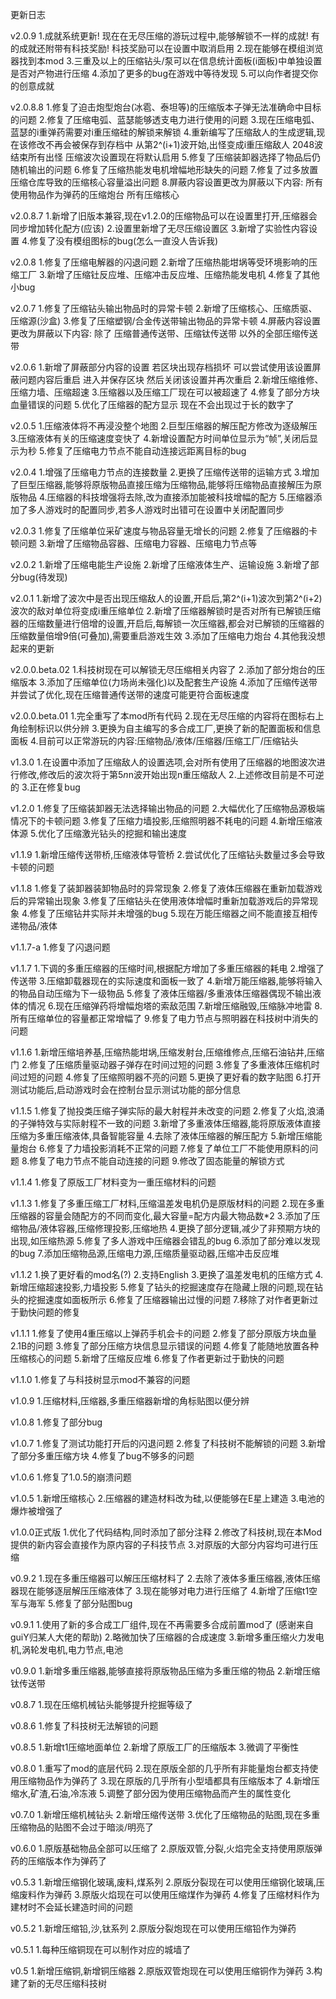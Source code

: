 更新日志

v2.0.9
1.成就系统更新!
现在在无尽压缩的游玩过程中,能够解锁不一样的成就!
有的成就还附带有科技奖励!
科技奖励可以在设置中取消启用
2.现在能够在模组浏览器找到本mod
3.三重及以上的压缩钻头/泵可以在信息统计面板(i面板)中单独设置是否对产物进行压缩
4.添加了更多的bug在游戏中等待发现
5.可以向作者提交你的创意成就

v2.0.8.8
1.修复了迫击炮型炮台(冰雹、泰坦等)的压缩版本子弹无法准确命中目标的问题
2.修复了压缩电弧、蓝瑟能够透支电力进行使用的问题
3.现在压缩电弧、蓝瑟的i重弹药需要对i重压缩硅的解锁来解锁
4.重新编写了压缩敌人的生成逻辑,现在该修改不再会被保存到存档中
从第2^(i+1)波开始,出怪变成i重压缩敌人
2048波结束所有出怪
压缩波次设置现在将默认启用
5.修复了压缩装卸器选择了物品后仍随机输出的问题
6.修复了压缩热能发电机增幅地形缺失的问题
7.修复了过多放置压缩仓库导致的压缩核心容量溢出问题
8.屏蔽内容设置更改为屏蔽以下内容:
所有使用物品作为弹药的压缩炮台
所有压缩核心

v2.0.8.7
1.新增了旧版本兼容,现在v1.2.0的压缩物品可以在设置里打开,压缩器会同步增加转化配方(应该)
2.设置里新增了无尽压缩设置区
3.新增了实验性内容设置
4.修复了没有模组图标的bug(怎么一直没人告诉我)

v2.0.8
1.修复了压缩电解器的闪退问题
2.新增了压缩热能坩埚等受环境影响的压缩工厂
3.新增了压缩钍反应堆、压缩冲击反应堆、压缩热能发电机
4.修复了其他小bug

v2.0.7
1.修复了压缩钻头输出物品时的异常卡顿
2.新增了压缩核心、压缩质驱、压缩源(沙盒)
3.修复了压缩塑钢/合金传送带输出物品的异常卡顿
4.屏蔽内容设置更改为屏蔽以下内容:
除了 压缩普通传送带、压缩钛传送带 以外的全部压缩传送带

v2.0.6
1.新增了屏蔽部分内容的设置
若区块出现存档损坏
可以尝试使用该设置屏蔽问题内容后重启
进入并保存区块
然后关闭该设置并再次重启
2.新增压缩维修、压缩力墙、压缩超速
3.压缩器以及压缩工厂现在可以被超速了
4.修复了部分方块血量错误的问题
5.优化了压缩器的配方显示
现在不会出现过于长的数字了

v2.0.5
1.压缩液体将不再浸没整个地图
2.巨型压缩器的解压配方修改为逐级解压
3.压缩液体有关的压缩速度变快了
4.新增设置配方时间单位显示为“帧”,关闭后显示为秒
5.修复了压缩电力节点不能自动连接远距离目标的bug

v2.0.4
1.增强了压缩电力节点的连接数量
2.更换了压缩传送带的运输方式
3.增加了巨型压缩器,能够将原版物品直接压缩为压缩物品,能够将压缩物品直接解压为原版物品
4.压缩器的科技增强将去除,改为直接添加能被科技增幅的配方
5.压缩器添加了多人游戏时的配置同步,若多人游戏时出错可在设置中关闭配置同步

v2.0.3
1.修复了压缩单位采矿速度与物品容量无增长的问题
2.修复了压缩器的卡顿问题
3.新增了压缩物品容器、压缩电力容器、压缩电力节点等

v2.0.2
1.新增了压缩电能生产设施
2.新增了压缩液体生产、运输设施
3.新增了部分bug(待发现)

v2.0.1
1.新增了波次中是否出现压缩敌人的设置,开启后,第2^(i+1)波次到第2^(i+2)波次的敌对单位将变成i重压缩单位
2.新增了压缩器解锁时是否对所有已解锁压缩器的压缩数量进行倍增的设置,开启后,每解锁一次压缩器,都会对已解锁的压缩器的压缩数量倍增9倍(可叠加),需要重启游戏生效
3.添加了压缩电力炮台
4.其他我没想起来的更新

v2.0.0.beta.02
1.科技树现在可以解锁无尽压缩相关内容了
2.添加了部分炮台的压缩版本
3.添加了压缩单位(力场尚未强化)以及配套生产设施
4.添加了压缩传送带并尝试了优化,现在压缩普通传送带的速度可能更符合面板速度

v2.0.0.beta.01
1.完全重写了本mod所有代码
2.现在无尽压缩的内容将在图标右上角绘制标识以供分辨
3.更换为自主编写的多合成工厂,更换了新的配置面板和信息面板
4.目前可以正常游玩的内容:压缩物品/液体/压缩器/压缩工厂/压缩钻头

v1.3.0
1.在设置中添加了压缩敌人的设置选项,会对所有使用了压缩器的地图波次进行修改,修改后的波次将于第5*n*n波开始出现n重压缩敌人
2.上述修改目前是不可逆的
3.正在修复bug

v1.2.0
1.修复了压缩装卸器无法选择输出物品的问题
2.大幅优化了压缩物品源极端情况下的卡顿问题
3.修复了压缩力墙投影,压缩照明器不耗电的问题
4.新增压缩液体源
5.优化了压缩激光钻头的挖掘和输出速度

v1.1.9
1.新增压缩传送带桥,压缩液体导管桥
2.尝试优化了压缩钻头数量过多会导致卡顿的问题

v1.1.8
1.修复了装卸器装卸物品时的异常现象
2.修复了液体压缩器在重新加载游戏后的异常输出现象
3.修复了压缩钻头在使用液体增幅时重新加载游戏后的异常现象
4.修复了压缩钻井实际并未增强的bug
5.现在万能压缩器之间不能直接互相传递物品/液体

v1.1.7-a
1.修复了闪退问题

v1.1.7
1.下调的多重压缩器的压缩时间,根据配方增加了多重压缩器的耗电
2.增强了传送带
3.压缩卸载器现在的实际速度和面板一致了
4.新增万能压缩器,能够将输入的物品自动压缩为下一级物品
5.修复了液体压缩器/多重液体压缩器偶现不输出液体的情况
6.现在压缩弹药将增幅炮塔的索敌范围
7.新增压缩融毁,压缩脉冲地雷
8.所有压缩单位的容量都正常增幅了
9.修复了电力节点与照明器在科技树中消失的问题

v1.1.6
1.新增压缩培养基,压缩热能坩埚,压缩发射台,压缩维修点,压缩石油钻井,压缩门
2.修复了压缩质量驱动器子弹存在时间过短的问题
3.修复了多重液体压缩机时间过短的问题
4.修复了压缩照明器不亮的问题
5.更换了更好看的数字贴图
6.打开测试功能后,启动游戏时会在控制台显示测试功能的部分信息

v1.1.5
1.修复了抛投类压缩子弹实际的最大射程并未改变的问题
2.修复了火焰,浪涌的子弹特效与实际射程不一致的问题
3.新增了多重液体压缩器,能将原版液体直接压缩为多重压缩液体,具备智能容量
4.去除了液体压缩器的解压配方
5.新增压缩能量炮台
6.修复了力墙投影消耗不正常的问题
7.修复了单位工厂不能使用原料的问题
8.修复了电力节点不能自动连接的问题
9.修改了固态能量的解锁方式

v1.1.4
1.修复了原版工厂材料变为一重压缩材料的问题

v1.1.3
1.修复了多重压缩工厂材料,压缩温差发电机仍是原版材料的问题
2.现在多重压缩器的容量会随配方的不同而变化,最大容量=配方内最大物品数*2
3.添加了压缩物品/液体容器,压缩修理投影,压缩地热
4.更换了部分逻辑,减少了非预期方块的出现,如压缩热源
5.修复了多人游戏中压缩器会错乱的bug
6.添加了部分难以发现的bug
7.添加压缩物品源,压缩电力源,压缩质量驱动器,压缩冲击反应堆

v1.1.2
1.换了更好看的mod名(?)
2.支持English
3.更换了温差发电机的压缩方式
4.新增压缩超速投影,力墙投影
5.修复了钻头的挖掘速度存在隐藏上限的问题,现在钻头的挖掘速度如面板所示
6.修复了压缩器输出过慢的问题
7.移除了对作者更新过于勤快问题的修复

v1.1.1
1.修复了使用4重压缩以上弹药手机会卡的问题
2.修复了部分原版方块血量2.1B的问题
3.修复了部分压缩方块信息显示错误的问题
4.修复了能随地放置各种压缩核心的问题
5.新增了压缩反应堆
6.修复了作者更新过于勤快的问题

v1.1.0
1.修复了与科技树显示mod不兼容的问题

v1.0.9
1.压缩材料,压缩器,多重压缩器新增的角标贴图以便分辨

v1.0.8
1.修复了部分bug

v1.0.7
1.修复了测试功能打开后的闪退问题
2.修复了科技树不能解锁的问题
3.新增了部分多重压缩方块
4.修复了bug不够多的问题

v1.0.6
1.修复了1.0.5的崩溃问题

v1.0.5
1.新增压缩核心
2.压缩器的建造材料改为硅,以便能够在E星上建造
3.电池的爆炸被增强了

v1.0.0正式版
1.优化了代码结构,同时添加了部分注释
2.修改了科技树,现在本Mod提供的新内容会直接作为原内容的子科技节点
3.对原版的大部分内容均可进行压缩

v0.9.2
1.现在多重压缩器可以解压压缩材料了
2.去除了液体多重压缩器,液体压缩器现在能够逐层解压压缩液体了
3.现在能够对电力进行压缩了
4.新增了压缩t1空军与海军
5.修复了部分贴图bug

v0.9.1
1.使用了新的多合成工厂组件,现在不再需要多合成前置mod了
(感谢来自guiY归某人大佬的帮助)
2.略微加快了压缩器的合成速度
3.新增多重压缩火力发电机,涡轮发电机,电力节点,电池

v0.9.0
1.新增多重压缩器,能够直接将原版物品压缩为多重压缩的物品
2.新增压缩钛传送带

v0.8.7
1.现在压缩机械钻头能够提升挖掘等级了

v0.8.6
1.修复了科技树无法解锁的问题

v0.8.5
1.新增t1压缩地面单位
2.新增了原版工厂的压缩版本
3.微调了平衡性

v0.8.0
1.重写了mod的底层代码
2.现在原版全部的几乎所有非能量炮台都支持使用压缩物品作为弹药了
3.现在原版的几乎所有小型墙都具有压缩版本了
4.新增压缩水,矿渣,石油,冷冻液
5.调整了部分因为使用压缩物品而产生的属性变化

v0.7.0
1.新增压缩机械钻头
2.新增压缩传送带
3.优化了压缩物品的贴图,现在多重压缩物品的贴图不会过于暗淡/明亮了

v0.6.0
1.原版基础物品全部可以压缩了
2.原版双管,分裂,火焰完全支持使用原版弹药的压缩版本作为弹药了

v0.5.3
1.新增压缩钢化玻璃,废料,煤系列
2.原版分裂现在可以使用压缩钢化玻璃,压缩废料作为弹药
3.原版火焰现在可以使用压缩煤作为弹药
4.修复了压缩材料作为建材时不会延长建造时间的问题

v0.5.2
1.新增压缩铅,沙,钛系列
2.原版分裂炮现在可以使用压缩铅作为弹药

v0.5.1
1.每种压缩铜现在可以制作对应的城墙了

v0.5
1.新增压缩铜,新增铜压缩器
2.原版双管炮现在可以使用压缩铜作为弹药
3.构建了新的无尽压缩科技树
